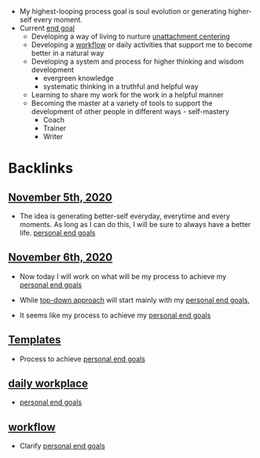 - My highest-looping process goal is soul evolution or generating higher-self every moment.
- Current [end goal](<end goal.md>)
    - Developing a way of living to nurture [unattachment centering](<unattachment centering.md>)
    - Developing a [workflow](<workflow.md>) or daily activities that support me to become better in a natural way
    - Developing a system and process for higher thinking and wisdom development
        - evergreen knowledge
        - systematic thinking in a truthful and helpful way
    - Learning to share my work for the work in a helpful manner
    - Becoming the master at a variety of tools to support the development of other people in different ways - self-mastery
        - Coach
        - Trainer
        - Writer

# Backlinks
## [November 5th, 2020](<November 5th, 2020.md>)
- The idea is generating better-self everyday, everytime and every moments. As long as I can do this, I will be sure to always have a better life. [personal end goals](<personal end goals.md>)

## [November 6th, 2020](<November 6th, 2020.md>)
- Now today I will work on what will be my process to achieve my [personal end goals](<personal end goals.md>)

- While [top-down approach](<top-down approach.md>) will start mainly with my [personal end goals](<personal end goals.md>),

- It seems like my process to achieve my [personal end goals](<personal end goals.md>)

## [Templates](<Templates.md>)
- Process to achieve [personal end goals](<personal end goals.md>)

## [daily workplace](<daily workplace.md>)
- [personal end goals](<personal end goals.md>)

## [workflow](<workflow.md>)
- Clarify [personal end goals](<personal end goals.md>)

